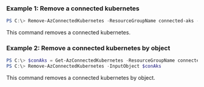 ### Example 1: Remove a connected kubernetes
```powershell
PS C:\> Remove-AzConnectedKubernetes -ResourceGroupName connected-aks -Name wyunchi-pwsh-aks3

```

This command removes a connected kubernetes.

### Example 2: Remove a connected kubernetes by object
```powershell
PS C:\> $conAks = Get-AzConnectedKubernetes -ResourceGroupName connected-aks -Name wyunchi-pwsh-aks1
PS C:\> Remove-AzConnectedKubernetes -InputObject $conAks

```

This command removes a connected kubernetes by object.

